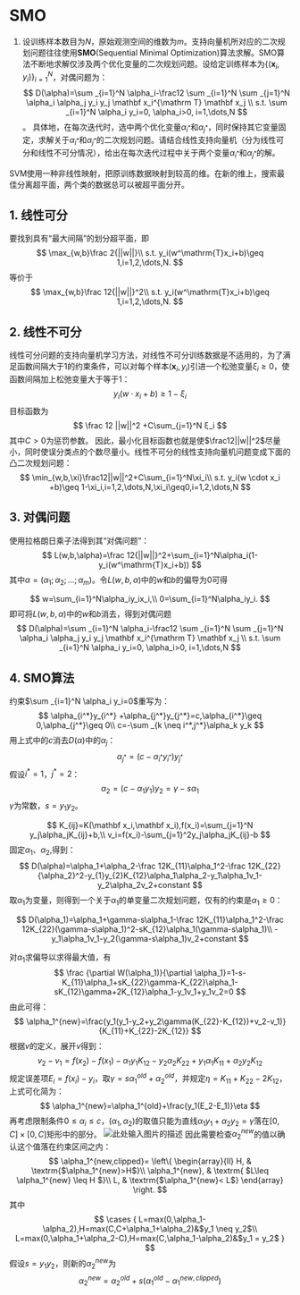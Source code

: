 # SMO

1. 设训练样本数目为$N$，原始观测空间的维数为$m$。支持向量机所对应的二次规划问题往往使用**SMO**(Sequential Minimal Optimization)算法求解。SMO算法不断地求解仅涉及两个优化变量的二次规划问题。设给定训练样本为$\{(\mathbf x_i,y_i)\}_{i=1}^N$，对偶问题为：
$$
D(\alpha)=\sum _{i=1}^N \alpha_i-\frac12 \sum _{i=1}^N \sum _{j=1}^N \alpha_i \alpha_j y_i y_j \mathbf x_i^{\mathrm T} \mathbf x_j \\
s.t. \sum _{i=1}^N \alpha_i y_i=0, \alpha_i>0, i=1,\dots,N
$$。
具体地，在每次迭代时，选中两个优化变量$\alpha_{i^*}$和$\alpha_{j^*}$，同时保持其它变量固定，求解关于$\alpha_{i^*}$和$\alpha_{j^*}$的二次规划问题。请结合线性支持向量机（分为线性可分和线性不可分情况），给出在每次迭代过程中关于两个变量$\alpha_{i^*}$和$\alpha_{j^*}$的解。

SVM使用一种非线性映射，把原训练数据映射到较高的维。在新的维上，搜索最佳分离超平面，两个类的数据总可以被超平面分开。

## 1. 线性可分

要找到具有“最大间隔”的划分超平面，即
$$
\max_{w,b}\frac 2{||w||}\\
s.t. y_i(w^\mathrm{T}x_i+b)\geq 1,i=1,2,\dots,N.
$$
等价于
$$
\max_{w,b}\frac 12{||w||}^2\\
s.t. y_i(w^\mathrm{T}x_i+b)\geq 1,i=1,2,\dots,N.
$$


## 2. 线性不可分



线性可分问题的支持向量机学习方法，对线性不可分训练数据是不适用的，为了满足函数间隔大于1的约束条件，可以对每个样本$(\mathbf x_i,y_i)$引进一个松弛变量$ξ_i≥0$，使函数间隔加上松弛变量大于等于1：
$$
y_i(w \cdot x_i+b)\geq 1-ξ_i
$$
目标函数为
$$
\frac 12 ||w||^2 +C\sum_{j=1}^N ξ_i
$$
其中$C>0$为惩罚参数。
因此，最小化目标函数也就是使$\frac12||w||^2$尽量小，同时使误分类点的个数尽量小。线性不可分的线性支持向量机问题变成下面的凸二次规划问题：
$$
\min_{w,b,\xi}\frac12||w||^2+C\sum_{i=1}^N\xi_i\\
s.t.  y_i(w \cdot x_i +b)\geq 1-\xi_i,i=1,2,\dots,N,\xi_i\geq0,i=1,2,\dots,N
$$

## 3. 对偶问题
使用拉格朗日乘子法得到其“对偶问题”：
$$
L(w,b,\alpha)=\frac 12{||w||}^2+\sum_{i=1}^N\alpha_i(1-y_i(w^\mathrm{T}x_i+b))
$$
其中$\alpha=(\alpha_1;\alpha_2;\dots;\alpha_m)$。令$L(w,b,\alpha)$中的$w$和$b$的偏导为0可得

$$
w=\sum_{i=1}^N\alpha_iy_ix_i,\\
0=\sum_{i=1}^N\alpha_iy_i.
$$
即可将$L(w,b,\alpha)$中的$w$和$b$消去，得到对偶问题
$$
D(\alpha)=\sum _{i=1}^N \alpha_i-\frac12 \sum _{i=1}^N \sum _{j=1}^N \alpha_i \alpha_j y_i y_j \mathbf x_i^{\mathrm T} \mathbf x_j \\
s.t. \sum _{i=1}^N \alpha_i y_i=0, \alpha_i>0, i=1,\dots,N
$$


## 4. SMO算法

约束$\sum _{i=1}^N \alpha_i y_i=0$重写为：
$$
\alpha_{i^*}y_{i^*} +\alpha_{j^*}y_{j^*}=c,\alpha_{i^*}\geq 0,\alpha_{j^*}\geq 0\\
c=-\sum _{k \neq i^*,j^*}\alpha_k y_k
$$
用上式中的$c$消去$D(\alpha)$中的$\alpha _j$：
$$
\alpha_{j^*}=(c-\alpha_{i^*}y_{i^*})y_{j^*}
$$
假设$i^*=1$，$j^*=2$：
$$
\alpha_2=(c-\alpha_1y_1)y_2=\gamma-s\alpha_1
$$
$\gamma$为常数，$s=y_1y_2$。


$$
K_{ij}=K(\mathbf x_i,\mathbf x_i),f(x_i)=\sum_{j=1}^N y_j\alpha_jK_{ij}+b,\\
v_i=f(x_i)-\sum_{j=1}^2y_j\alpha_jK_{ij}-b
$$
固定$\alpha_1$、$\alpha_2$,得到：
$$
D(\alpha)=\alpha_1+\alpha_2-\frac 12K_{11}\alpha_1^2-\frac 12K_{22}{\alpha_2}^2-y_{1}y_{2}K_{12}\alpha_1\alpha_2-y_1\alpha_1v_1-y_2\alpha_2v_2+constant
$$
取$\alpha_1$为变量，则得到一个关于$\alpha_1$的单变量二次规划问题，仅有的约束是$\alpha_1\geq 0$：

$$
D(\alpha_1)=\alpha_1+\gamma-s\alpha_1-\frac 12K_{11}\alpha_1^2-\frac 12K_{22}(\gamma-s\alpha_1)^2-sK_{12}\alpha_1(\gamma-s\alpha_1)\\
-y_1\alpha_1v_1-y_2(\gamma-s\alpha_1)v_2+constant
$$

对$\alpha_1$求偏导以求得最大值，有
$$
\frac {\partial W(\alpha_1)}{\partial \alpha_1}=1-s-K_{11}\alpha_1+sK_{22}\gamma-K_{22}\alpha_1-sK_{12}\gamma+2K_{12}\alpha_1-y_1v_1+y_1v_2=0
$$
由此可得：
$$
\alpha_1^{new}=\frac{y_1(y_1-y_2+y_2\gamma(K_{22}-K_{12})+v_2-v_1)}{K_{11}+K_{22}-2K_{12}}
$$
根据$v$的定义，展开$v$得到：
$$
v_2-v_1=f(x_2)-f(x_1)-\alpha_1y_1K_{12}-y_2\alpha_2K_{22}+y_1\alpha_1K_{11}+\alpha_2 y_2K_{12}
$$
规定误差项$E_i=f(x_i)-y_i$，取$\gamma=s\alpha_1^{old}+\alpha_2^{old}$，并规定$\eta=K_{11}+K_{22}-2K_{12}$，
上式可化简为：
$$
\alpha_1^{new}=\alpha_1^{old}+\frac{y_1(E_2-E_1)}\eta
$$
再考虑限制条件$0\leq \alpha_i \leq c$，$(\alpha_1,\alpha_2)$的取值只能为直线$\alpha_1y_1+\alpha_2y_2=\gamma$落在$[0,C]\times [0,C]$矩形中的部分。
![此处输入图片的描述][1]
因此需要检查$\alpha_2^{new}$的值以确认这个值落在约束区间之内：
$$
\alpha_1^{new,clipped}= \left\{ \begin{array}{ll}
H, & \textrm{$\alpha_1^{new}>H$}\\
\alpha_1^{new}, & \textrm{ $L\leq \alpha_1^{new} \leq H $}\\
L, & \textrm{$\alpha_1^{new}< L$}
\end{array} \right.
$$
其中
$$
\cases
{
L=max(0,\alpha_1-\alpha_2),H=max(C,C+\alpha_1+\alpha_2)&$y_1 \neq y_2$\\
L=max(0,\alpha_1+\alpha_2-C),H=max(C,\alpha_1-\alpha_2)&$y_1 = y_2$
}
$$
假设$s=y_1y_2$，则新的$\alpha_2^{new}$为
$$
\alpha_2^{new}=\alpha_2^{old}+s(\alpha_1^{old}-\alpha_1^{new,clipped})
$$


  [1]: http://ww2.sinaimg.cn/mw690/6d96cc41gw1et9udg0andj20ev06gt90.jpg